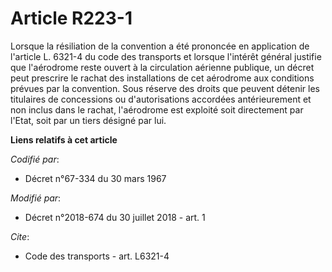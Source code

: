 # Article R223-1

Lorsque la résiliation de la convention a été prononcée en application de l'article L. 6321-4 du code des transports et
lorsque l'intérêt général justifie que l'aérodrome reste ouvert à la circulation aérienne publique, un décret peut prescrire
le rachat des installations de cet aérodrome aux conditions prévues par la convention. Sous réserve des droits que peuvent
détenir les titulaires de concessions ou d'autorisations accordées antérieurement et non inclus dans le rachat, l'aérodrome
est exploité soit directement par l'Etat, soit par un tiers désigné par lui.

**Liens relatifs à cet article**

_Codifié par_:

  - Décret n°67-334 du 30 mars 1967

_Modifié par_:

  - Décret n°2018-674 du 30 juillet 2018 - art. 1

_Cite_:

  - Code des transports - art. L6321-4
